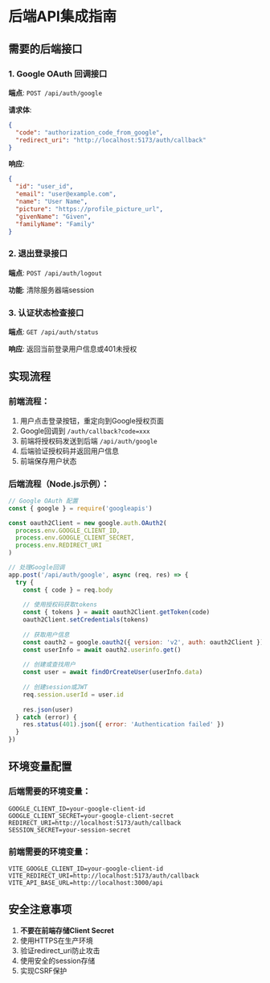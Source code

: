 # 后端API集成指南

## 需要的后端接口

### 1. Google OAuth 回调接口
**端点**: `POST /api/auth/google`

**请求体**:
```json
{
  "code": "authorization_code_from_google",
  "redirect_uri": "http://localhost:5173/auth/callback"
}
```

**响应**:
```json
{
  "id": "user_id",
  "email": "user@example.com",
  "name": "User Name",
  "picture": "https://profile_picture_url",
  "givenName": "Given",
  "familyName": "Family"
}
```

### 2. 退出登录接口
**端点**: `POST /api/auth/logout`

**功能**: 清除服务器端session

### 3. 认证状态检查接口
**端点**: `GET /api/auth/status`

**响应**: 返回当前登录用户信息或401未授权

## 实现流程

### 前端流程：
1. 用户点击登录按钮，重定向到Google授权页面
2. Google回调到 `/auth/callback?code=xxx`
3. 前端将授权码发送到后端 `/api/auth/google`
4. 后端验证授权码并返回用户信息
5. 前端保存用户状态

### 后端流程（Node.js示例）：
```javascript
// Google OAuth 配置
const { google } = require('googleapis')

const oauth2Client = new google.auth.OAuth2(
  process.env.GOOGLE_CLIENT_ID,
  process.env.GOOGLE_CLIENT_SECRET,
  process.env.REDIRECT_URI
)

// 处理Google回调
app.post('/api/auth/google', async (req, res) => {
  try {
    const { code } = req.body
    
    // 使用授权码获取tokens
    const { tokens } = await oauth2Client.getToken(code)
    oauth2Client.setCredentials(tokens)
    
    // 获取用户信息
    const oauth2 = google.oauth2({ version: 'v2', auth: oauth2Client })
    const userInfo = await oauth2.userinfo.get()
    
    // 创建或查找用户
    const user = await findOrCreateUser(userInfo.data)
    
    // 创建session或JWT
    req.session.userId = user.id
    
    res.json(user)
  } catch (error) {
    res.status(401).json({ error: 'Authentication failed' })
  }
})
```

## 环境变量配置

### 后端需要的环境变量：
```env
GOOGLE_CLIENT_ID=your-google-client-id
GOOGLE_CLIENT_SECRET=your-google-client-secret
REDIRECT_URI=http://localhost:5173/auth/callback
SESSION_SECRET=your-session-secret
```

### 前端需要的环境变量：
```env
VITE_GOOGLE_CLIENT_ID=your-google-client-id
VITE_REDIRECT_URI=http://localhost:5173/auth/callback
VITE_API_BASE_URL=http://localhost:3000/api
```

## 安全注意事项

1. **不要在前端存储Client Secret**
2. 使用HTTPS在生产环境
3. 验证redirect_uri防止攻击
4. 使用安全的session存储
5. 实现CSRF保护